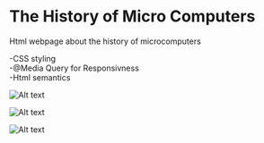# The History of Micro Computers
Html webpage about the history of microcomputers

-CSS styling <br>
-@Media Query for Responsivness <br>
-Html semantics <br>

![Alt text](resources/GIF-200224_111623.gif?raw=true "Commodore 64 Boot Animation created using a CSS animation")

![Alt text](resources/Screenshot_2020-02-24-11-26-21-280_com.chrome.beta "Mobile View")

![Alt text](resources/Screenshot_2020-02-24-11-27-29-464_com.chrome.beta "Desktop View")
